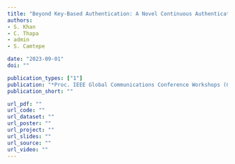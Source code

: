 ```yaml
---
title: "Beyond Key-Based Authentication: A Novel Continuous Authentication Paradigm for IoTs"
authors:
- S. Khan
- C. Thapa
- admin
- S. Camtepe

date: "2023-09-01"
doi: ""

publication_types: ["1"]
publication: "*Proc. IEEE Global Communications Conference Workshops (GC Workshops)*"
publication_short: ""

url_pdf: ""
url_code: ""
url_dataset: ""
url_poster: ""
url_project: ""
url_slides: ""
url_source: ""
url_video: ""
---
```

